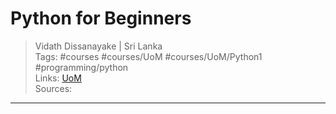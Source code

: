 # Python for Beginners

> Vidath Dissanayake | Sri Lanka  
> Tags: #courses #courses/UoM #courses/UoM/Python1 #programming/python  
> Links: [UoM](../UoM.md)  
> Sources:  

---